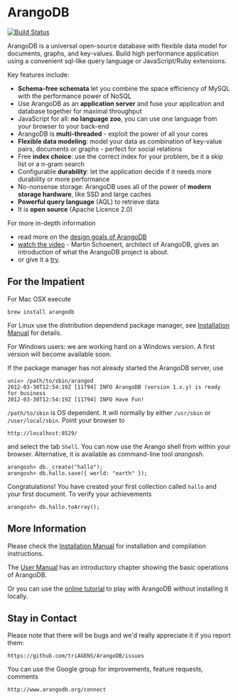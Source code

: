 ArangoDB
========

[![Build Status](https://secure.travis-ci.org/triAGENS/ArangoDB.png)](http://travis-ci.org/triAGENS/ArangoDB)

ArangoDB is a universal open-source database with flexible data model for documents, graphs, and key-values. Build high performance application using a convenient sql-like query language or JavaScript/Ruby extensions. 

Key features include:

* **Schema-free schemata** let you combine the space efficiency of MySQL with the performance power of NoSQL
* Use ArangoDB as an **application server** and fuse your application and database together for maximal throughput
* JavaScript for all: **no language zoo**, you can use one language from your browser to your back-end
* ArangoDB is **multi-threaded** - exploit the power of all your cores
* **Flexible data modeling**: model your data as combination of key-value pairs, documents or graphs - perfect for social relations
* Free **index choice**: use the correct index for your problem, be it a skip list or a n-gram search
* Configurable **durability**: let the application decide if it needs more durability or more performance
* No-nonsense storage: ArangoDB uses all of the power of **modern storage hardware**, like SSD and large caches
* **Powerful query language** (AQL) to retrieve data 
* It is **open source** (Apache Licence 2.0)

For more in-depth information

* read more on the [design goals of ArangoDB](http://www.arangodb.org/2012/03/07/avocadodbs-design-objectives)
* [watch the video](http://vimeo.com/36411892) - Martin Schoenert, architect of ArangoDB, gives an introduction of what the ArangoDB project is about.
* or give it a [try](http://www.arangodb.org/try).


For the Impatient
-----------------

For Mac OSX execute

    brew install arangodb

For Linux use the distribution dependend package manager, see 
[Installation Manual](http://www.arangodb.org/manuals/current/Installing.html)
for details.

For Windows users: we are working hard on a Windows version. A first version will become available soon.

If the package manager has not already started the ArangoDB server, use

    unix> /path/to/sbin/arangod
    2012-03-30T12:54:19Z [11794] INFO ArangoDB (version 1.x.y) is ready for business
    2012-03-30T12:54:19Z [11794] INFO Have Fun!

`/path/to/sbin` is OS dependent. It will normally by either `/usr/sbin` or `/user/local/sbin`. Point your browser to

    http://localhost:8529/

and select the tab `Shell`. You can now use the Arango shell from within your browser. Alternative, it is available as command-line tool _arangosh_.

    arangosh> db._create("hallo");
    arangosh> db.hallo.save({ world: "earth" });

Congratulations! You have created your first collection called `hallo` and your first document. To verify your achievements

    arangosh> db.hallo.toArray();


More Information
----------------

Please check the
[Installation Manual](http://www.arangodb.org/manuals/current/InstallManual.html)
for installation and compilation instructions.

The
[User Manual](http://www.arangodb.org/manuals/current/UserManual.html)
has an introductory chapter showing the basic operations of ArangoDB.

Or you can use the 
[online tutorial](http://www.arangodb.org/try)
to play with ArangoDB without installing it locally.


Stay in Contact
---------------

Please note that there will be bugs and we'd really appreciate it if
you report them:

    https://github.com/triAGENS/ArangoDB/issues

You can use the Google group for improvements, feature requests, comments 

    http://www.arangodb.org/connect
